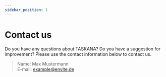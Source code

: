 ```yaml
---
sidebar_position: 1
---
```


# Contact us

Do you have any questions about TASKANA? Do you have a suggestion for improvement? Please use the contact information below to contact us.

> Name: Max Mustermann  
> E-mail: example@envite.de